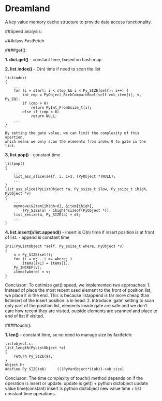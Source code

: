 Dreamland
==========

A key value memory cache structure to provide data access functionality.

##Speed analysis:

###class FastFetch

####get():

**1. dict.get()**
    - constant time, based on hash map.

**2. list.index()**
    - O(n) time if need to scan the list

    listindex(
    {
        ...
        for (i = start; i < stop && i < Py_SIZE(self); i++) {
            int cmp = PyObject_RichCompareBool(self->ob_item[i], v, Py_EQ);
            if (cmp > 0)
                return PyInt_FromSsize_t(i);
            else if (cmp < 0)
                return NULL;
        ...
    }

    By setting the gate value, we can limit the complexity of this opertion.
    which means we only scan the elements from index 0 to gate in the list.

**3. list.pop()**
    - constant time

    listpop()
    {
        ...
        list_ass_slice(self, i, i+1, (PyObject *)NULL);
        ...
    }
    list_ass_slice(PyListObject *a, Py_ssize_t ilow, Py_ssize_t ihigh, PyObject *v)
    {
        ...
        memmove(&item[ihigh+d], &item[ihigh],
            (Py_SIZE(a) - ihigh)*sizeof(PyObject *));
        list_resize(a, Py_SIZE(a) + d);
        ...
    }

**4. list.insert()/list.append()**
    - insert is O(n) time if insert position is at front of list.
    - append is constant time

    ins1(PyListObject *self, Py_ssize_t where, PyObject *v)
    {
        n = Py_SIZE(self);
        for (i = n; --i >= where; )
            items[i+1] = items[i];
        Py_INCREF(v);
        items[where] = v;
    }

Concluson:
    To optimize get() speed, we implemented two approaches:
    1. Instead of place the most recent used element to the front of position list, we place it in the end. This is because listappend is far more cheap than listinsert of the insert position is in head.
    2. Introduce 'gate' setting to scan only part of the position list, elements inside gate are safe and we don't care how recent they are visited, outside elements are scanned and place to end of list if visited.


####touch():

**1. len()**
    - constant time, so no need to manage size by fastfetch:

    listobject.c:
    list_length(PyListObject *a)
    {
        return Py_SIZE(a);
    }
    object.h: 
    #define Py_SIZE(ob)     (((PyVarObject*)(ob))->ob_size)

Concluson:
    The time complexity of touch() method depends on if the operation is insert or update.
    update is get() + python dictobject update value time(constant)
    insert is python dictobject new value time + list constant time operations.